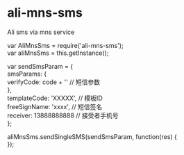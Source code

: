 # ali-mns-sms
Ali sms via mns service

var AliMnsSms = require('ali-mns-sms');  
var aliMnsSms = this.getInstance();  

var sendSmsParam = {  
    smsParams: {  
        verifyCode: code + '' // 短信参数  
    },  
    templateCode: 'XXXXX', // 模板ID  
    freeSignName: 'xxxx', // 短信签名  
    receiver: 13888888888 // 接受者手机号  
};  
 
aliMnsSms.sendSingleSMS(sendSmsParam, function(res) {  
});  
